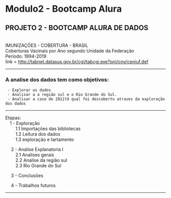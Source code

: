 # Modulo2 - Bootcamp Alura

## PROJETO 2 - BOOTCAMP ALURA DE DADOS
<br> IMUNIZAÇÕES - COBERTURA - BRASIL
<br>Coberturas Vacinais por Ano segundo Unidade da Federação
<br>Período: 1994-2019
<br>link = http://tabnet.datasus.gov.br/cgi/tabcgi.exe?pni/cnv/cpniuf.def

--------------------------------------------------------------------------------

### A analise dos dados tem como objetivos:
     - Explorar os dados
     - Analisar a a região sul e o Rio Grande do Sul. 
     - Analisar a case de 2012(O qual foi descoberto atraves da exploração dos dados
----------------------------------------------------------------------------------

Etapas:<br>
&emsp;1 - Exploração <br>
&emsp;&emsp; 1.1 Importações das bibliotecas<br>
&emsp;&emsp; 1.2 Leitura dos dados<br>
&emsp;&emsp; 1.3 exploração e tartamento<br>

&emsp; 2 - Analise Explanatoria l<br>
&emsp;&emsp; 2.1 Analises gerais<br>
&emsp;&emsp; 2.2 Analise da região sul <br>
&emsp;&emsp; 2.3 Rio Grande do Sul<br>

&emsp; 3 - Conclusões <br>

&emsp; 4 - Trabalhos futuros <br>

-------------------------------------------------------------------------------
